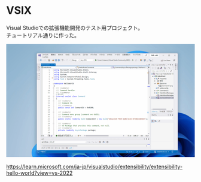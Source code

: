 # VSIX

Visual Studioでの拡張機能開発のテスト用プロジェクト。  
チュートリアル通りに作った。  

![成果物](./.development/img/fruit.gif)  

<https://learn.microsoft.com/ja-jp/visualstudio/extensibility/extensibility-hello-world?view=vs-2022>
